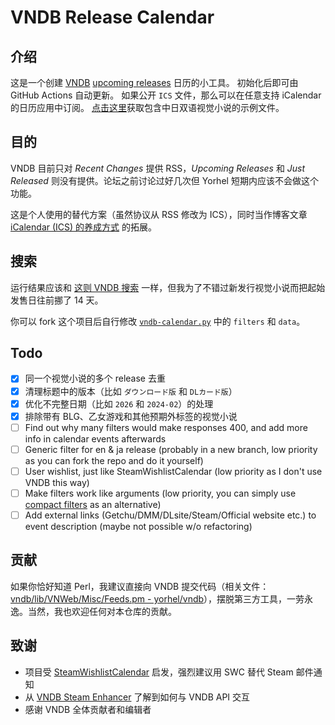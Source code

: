 # VNDB Release Calendar

## 介绍

这是一个创建 [VNDB](https://vndb.org) [upcoming releases](https://vndb.org/r?f=01731;o=a;s=released) 日历的小工具。
初始化后即可由 GitHub Actions 自动更新。
如果公开 `ICS` 文件，那么可以在任意支持 iCalendar 的日历应用中订阅。
[点击这里](https://raw.githubusercontent.com/Vinfall/VNDB-RelCalendar/main/output/vndb-rel-calendar.ics)获取包含中日双语视觉小说的示例文件。

## 目的

VNDB 目前只对 *Recent Changes* 提供 RSS，*Upcoming Releases* 和 *Just Released* 则没有提供。论坛之前讨论过好几次但 Yorhel 短期内应该不会做这个功能。

这是个人使用的替代方案（虽然协议从 RSS 修改为 ICS），同时当作博客文章 [iCalendar (ICS) 的养成方式](https://blog.vinfall.com/posts/2023/12/ics/) 的拓展。

## 搜索

运行结果应该和 [这则 VNDB 搜索](https://vndb.org/r?q=&o=a&s=released&f=0572171_4YsVe132gja2wzh_dHans-2wzh_dHant-N48721gwcomplete-) 一样，但我为了不错过新发行视觉小说而把起始发售日往前挪了 14 天。

你可以 fork 这个项目后自行修改 [`vndb-calendar.py`](vndb-calendar.py) 中的 `filters` 和 `data`。

## Todo

- [x] 同一个视觉小说的多个 release 去重
- [x] 清理标题中的版本（比如 `ダウンロード版` 和 `DLカード版`）
- [x] 优化不完整日期（比如 `2026` 和 `2024-02`）的处理
- [x] 排除带有 BLG、乙女游戏和其他预期外标签的视觉小说
- [ ] Find out why many filters would make responses 400, and add more info in calendar events afterwards
- [ ] Generic filter for en & ja release (probably in a new branch, low priority as you can fork the repo and do it yourself)
- [ ] User wishlist, just like SteamWishlistCalendar (low priority as I don't use VNDB this way)
- [ ] Make filters work like arguments (low priority, you can simply use [compact filters](https://api.vndb.org/kana#filters) as an alternative)
- [ ] Add external links (Getchu/DMM/DLsite/Steam/Official website etc.) to event description (maybe not possible w/o refactoring)

## 贡献

如果你恰好知道 Perl，我建议直接向 VNDB 提交代码（相关文件：[vndb/lib/VNWeb/Misc/Feeds.pm - yorhel/vndb](https://code.blicky.net/yorhel/vndb/src/branch/master/lib/VNWeb/Misc/Feeds.pm)），摆脱第三方工具，一劳永逸。当然，我也欢迎任何对本仓库的贡献。

## 致谢

- 项目受 [SteamWishlistCalendar](https://github.com/icue/SteamWishlistCalendar) 启发，强烈建议用 SWC 替代 Steam 邮件通知
- 从 [VNDB Steam Enhancer](https://greasyfork.org/en/scripts/456166-vndb-steam-enhancer/code) 了解到如何与 VNDB API 交互
- 感谢 VNDB 全体贡献者和编辑者
